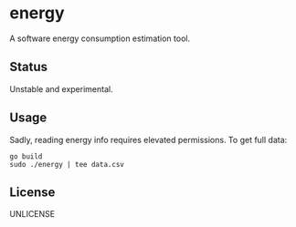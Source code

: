# energy

A software energy consumption estimation tool.

## Status

Unstable and experimental.

## Usage

Sadly, reading energy info requires elevated permissions. To get full data:

```
go build
sudo ./energy | tee data.csv
```

## License

UNLICENSE
